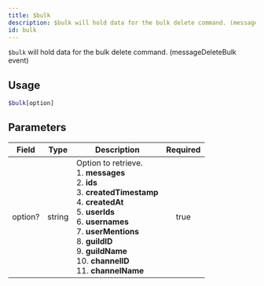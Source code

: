 ```yaml
---
title: $bulk
description: $bulk will hold data for the bulk delete command. (messageDeleteBulk event)
id: bulk
---
```


`$bulk` will hold data for the bulk delete command. (messageDeleteBulk event)

## Usage

```php
$bulk[option]
```

## Parameters

| Field   | Type   | Description                                                                                                                                                                                                                                                                                     | Required |
| ------- | ------ | ----------------------------------------------------------------------------------------------------------------------------------------------------------------------------------------------------------------------------------------------------------------------------------------------- | :------: |
| option? | string | Option to retrieve. <br /> 1. **messages** <br /> 2. **ids** <br /> 3. **createdTimestamp** <br /> 4. **createdAt** <br /> 5. **userIds** <br /> 6. **usernames**  <br /> 7. **userMentions** <br /> 8. **guildID** <br /> 9. **guildName** <br /> 10. **channelID** <br /> 11. **channelName** |   true   |